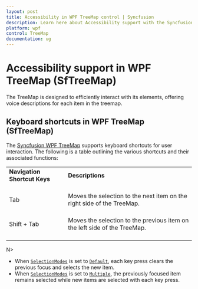 ```yaml
---
layout: post
title: Accessibility in WPF TreeMap control | Syncfusion
description: Learn here about Accessibility support with the Syncfusion WPF TreeMap (SfTreeMap) control, its elements and more.
platform: wpf
control: TreeMap
documentation: ug
---
```


#  Accessibility support in WPF TreeMap (SfTreeMap)

The TreeMap is designed to efficiently interact with its elements, offering voice descriptions for each item in the treemap.

## Keyboard shortcuts in WPF TreeMap (SfTreeMap)

The [Syncfusion WPF TreeMap](https://www.syncfusion.com/wpf-controls/treemap) supports keyboard shortcuts for user interaction. 
The following is a table outlining the various shortcuts and their associated functions:

<table>
<tr>
<td>
<b> Navigation Shortcut Keys </b> <br/><br/></td><td>
<b> Descriptions </b> <br/><br/></td></tr>
<tr>
<td>
Tab<br/><br/></td><td> 
Moves the selection to the next item on the right side of the TreeMap.
<br/><br/></td></tr>
<tr>
<td>
Shift + Tab<br/><br/></td><td>
Moves the selection to the previous item on the left side of the TreeMap.
<br/><br/></td></tr>
</table>

N>
* When [`SelectionModes`](https://help.syncfusion.com/cr/wpf/Syncfusion.UI.Xaml.TreeMap.SfTreeMap.html#Syncfusion_UI_Xaml_TreeMap_SfTreeMap_SelectionModes) is set to [`Default`](https://help.syncfusion.com/cr/wpf/Syncfusion.UI.Xaml.TreeMap.TreeMapSelectionModes.html#Syncfusion_UI_Xaml_TreeMap_TreeMapSelectionModes_Default), each key press clears the previous focus and selects the new item. 
* When [`SelectionModes`](https://help.syncfusion.com/cr/wpf/Syncfusion.UI.Xaml.TreeMap.SfTreeMap.html#Syncfusion_UI_Xaml_TreeMap_SfTreeMap_SelectionModes) is set to [`Multiple`](https://help.syncfusion.com/cr/wpf/Syncfusion.UI.Xaml.TreeMap.TreeMapSelectionModes.html#Syncfusion_UI_Xaml_TreeMap_TreeMapSelectionModes_Multiple), the previously focused item remains selected while new items are selected with each key press.